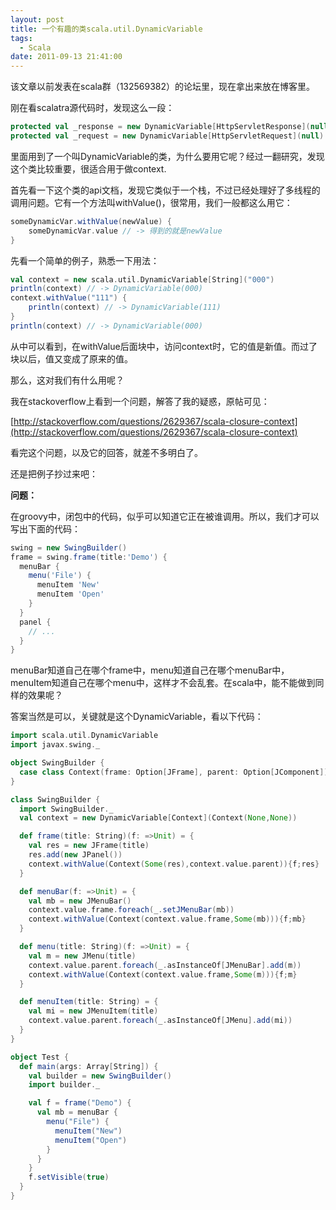 ```yaml
---
layout: post
title: 一个有趣的类scala.util.DynamicVariable
tags:
  - Scala
date: 2011-09-13 21:41:00
---
```


该文章以前发表在scala群（132569382）的论坛里，现在拿出来放在博客里。

刚在看scalatra源代码时，发现这么一段：

```scala
protected val _response = new DynamicVariable[HttpServletResponse](null)
protected val _request = new DynamicVariable[HttpServletRequest](null)
```

里面用到了一个叫DynamicVariable的类，为什么要用它呢？经过一翻研究，发现这个类比较重要，很适合用于做context.

首先看一下这个类的api文档，发现它类似于一个栈，不过已经处理好了多线程的调用问题。它有一个方法叫withValue()，很常用，我们一般都这么用它：

```scala
someDynamicVar.withValue(newValue) {
    someDynamicVar.value // -> 得到的就是newValue
}
```

先看一个简单的例子，熟悉一下用法：

```scala
val context = new scala.util.DynamicVariable[String]("000")
println(context) // -> DynamicVariable(000)
context.withValue("111") {
    println(context) // -> DynamicVariable(111)
}
println(context) // -> DynamicVariable(000)
```

从中可以看到，在withValue后面块中，访问context时，它的值是新值。而过了块以后，值又变成了原来的值。

那么，这对我们有什么用呢？

我在stackoverflow上看到一个问题，解答了我的疑惑，原帖可见：

[http://stackoverflow.com/questions/2629367/scala-closure-context](http://stackoverflow.com/questions/2629367/scala-closure-context)

看完这个问题，以及它的回答，就差不多明白了。

还是把例子抄过来吧：

**问题：** 

在groovy中，闭包中的代码，似乎可以知道它正在被谁调用。所以，我们才可以写出下面的代码：

```groovy
swing = new SwingBuilder()
frame = swing.frame(title:'Demo') {
  menuBar {
    menu('File') {
      menuItem 'New'
      menuItem 'Open'
    }
  }
  panel {
    // ...
  }
}
```

menuBar知道自己在哪个frame中，menu知道自己在哪个menuBar中，menuItem知道自己在哪个menu中，这样才不会乱套。在scala中，能不能做到同样的效果呢？

答案当然是可以，关键就是这个DynamicVariable，看以下代码：

```scala
import scala.util.DynamicVariable
import javax.swing._

object SwingBuilder {
  case class Context(frame: Option[JFrame], parent: Option[JComponent])
}

class SwingBuilder {
  import SwingBuilder._
  val context = new DynamicVariable[Context](Context(None,None))

  def frame(title: String)(f: =>Unit) = {
    val res = new JFrame(title)
    res.add(new JPanel())
    context.withValue(Context(Some(res),context.value.parent)){f;res}
  }

  def menuBar(f: =>Unit) = {
    val mb = new JMenuBar()
    context.value.frame.foreach(_.setJMenuBar(mb))
    context.withValue(Context(context.value.frame,Some(mb))){f;mb}
  }

  def menu(title: String)(f: =>Unit) = {
    val m = new JMenu(title)
    context.value.parent.foreach(_.asInstanceOf[JMenuBar].add(m))
    context.withValue(Context(context.value.frame,Some(m))){f;m}
  }

  def menuItem(title: String) = {
    val mi = new JMenuItem(title)
    context.value.parent.foreach(_.asInstanceOf[JMenu].add(mi))
  }
}

object Test {
  def main(args: Array[String]) {
    val builder = new SwingBuilder()
    import builder._

    val f = frame("Demo") {
      val mb = menuBar {
        menu("File") {
          menuItem("New")
          menuItem("Open")
        }
      }
    }
    f.setVisible(true)
  }
}
```